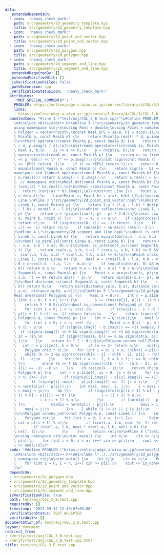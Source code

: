 ```yaml
---
data:
  _extendedDependsOn:
  - icon: ':heavy_check_mark:'
    path: src/geometry/2d_geometry_template.hpp
    title: src/geometry/2d_geometry_template.hpp
  - icon: ':heavy_check_mark:'
    path: src/geometry/2d_point_and_vector.hpp
    title: src/geometry/2d_point_and_vector.hpp
  - icon: ':heavy_check_mark:'
    path: src/geometry/2d_polygon.hpp
    title: src/geometry/2d_polygon.hpp
  - icon: ':heavy_check_mark:'
    path: src/geometry/2d_segment_and_line.hpp
    title: src/geometry/2d_segment_and_line.hpp
  _extendedRequiredBy: []
  _extendedVerifiedWith: []
  _isVerificationFailed: false
  _pathExtension: cpp
  _verificationStatusIcon: ':heavy_check_mark:'
  attributes:
    '*NOT_SPECIAL_COMMENTS*': ''
    PROBLEM: https://onlinejudge.u-aizu.ac.jp/courses/library/4/CGL/3/CGL_3_B
    links:
    - https://onlinejudge.u-aizu.ac.jp/courses/library/4/CGL/3/CGL_3_B
  bundledCode: "#line 1 \"test/aoj/CGL_3_B.test.cpp\"\n#define PROBLEM \"https://onlinejudge.u-aizu.ac.jp/courses/library/4/CGL/3/CGL_3_B\"\
    \n#include <bits/stdc++.h>\n#line 3 \"src/geometry/2d_geometry_template.hpp\"\n\
    using namespace std;\n\nusing Real = double;\nusing Point = complex<Real>;\nusing\
    \ Polygon = vector<Point>;\nconst Real EPS = 1e-8, PI = acos(-1);\n\nPoint operator*(const\
    \ Point& p, const Real& d) {\n    return Point(p.real() * d, p.imag() * d);\n\
    }\n\nPoint operator/(const Point& p, const Real& d) {\n    return Point(p.real()\
    \ / d, p.imag() / d);\n}\n\nistream& operator>>(istream& is, Point& p) {\n   \
    \ Real a, b;\n    is >> a >> b;\n    p = Point(a, b);\n    return is;\n}\n\nostream&\
    \ operator<<(ostream& os, const Point& p) {\n    return os << fixed << setprecision(20)\
    \ << p.real() << \" \" << p.imag();\n}\n\nint sign(const Real& r) {\n    if (r\
    \ <= -EPS) return -1;\n    if (r >= +EPS) return +1;\n    return 0;\n}\n\nbool\
    \ equals(const Real& a, const Real& b) {\n    return sign(a - b) == 0;\n}\n\n\
    namespace std {\nbool operator<(const Point& a, const Point& b) {\n    if (equals(a.real(),\
    \ b.real())) return a.imag() < b.imag();\n    return a.real() < b.real();\n}\n\
    }  // namespace std\n\nReal dot(const Point& a, const Point& b) {\n    return\
    \ (conj(a) * b).real();\n}\n\nReal cross(const Point& a, const Point& b) {\n \
    \   return (conj(a) * b).imag();\n}\n\nstruct Line {\n    Point a, b;\n    Line()\
    \ = default;\n    Line(Point a, Point b) : a(a), b(b) {}\n};\nusing Segment =\
    \ Line;\n#line 3 \"src/geometry/2d_point_and_vector.hpp\"\n\nPoint projection(const\
    \ Line& l, const Point& p) {\n    return l.a + (l.a - l.b) * dot(p - l.a, l.a\
    \ - l.b) / norm(l.a - l.b);\n}\n\nPoint reflection(const Line& l, const Point&\
    \ p) {\n    return p + (projection(l, p) - p) * 2.0;\n}\n\nint ccw(const Point&\
    \ a, Point b, Point c) {\n    b -= a, c -= a;\n    if (sign(cross(b, c)) == +1)\
    \ return +1;\n    if (sign(cross(b, c)) == -1) return -1;\n    if (sign(dot(b,\
    \ c)) == -1) return +2;\n    if (norm(b) < norm(c)) return -2;\n    return 0;\n\
    }\n#line 4 \"src/geometry/2d_segment_and_line.hpp\"\n\nbool is_orthogonal(const\
    \ Line& a, const Line& b) {\n    return equals(dot(a.b - a.a, b.b - b.a), 0);\n\
    }\n\nbool is_parallel(const Line& a, const Line& b) {\n    return equals(cross(a.b\
    \ - a.a, b.b - b.a), 0);\n}\n\nbool is_intersect_ss(const Segment& s, const Segment&\
    \ t) {\n    return ccw(s.a, s.b, t.a) * ccw(s.a, s.b, t.b) <= 0 &&\n         \
    \  ccw(t.a, t.b, s.a) * ccw(t.a, t.b, s.b) <= 0;\n}\n\nPoint cross_point_ll(const\
    \ Line& l, const Line& m) {\n    Real A = cross(l.b - l.a, m.b - m.a);\n    Real\
    \ B = cross(l.b - l.a, l.b - m.a);\n    if (equals(abs(A), 0) && equals(abs(B),\
    \ 0)) return m.a;\n    return m.a + (m.b - m.a) * B / A;\n}\n\nReal distance_sp(const\
    \ Segment& s, const Point& p) {\n    Point r = projection(s, p);\n    if (ccw(s.a,\
    \ s.b, r) == 0) return abs(r - p);\n    return min(abs(s.a - p), abs(s.b - p));\n\
    }\n\nReal distance_ss(const Segment& a, const Segment& b) {\n    if (is_intersect_ss(a,\
    \ b)) return 0;\n    return min({distance_sp(a, b.a), distance_sp(a, b.b), distance_sp(b,\
    \ a.a), distance_sp(b, a.b)});\n}\n#line 5 \"src/geometry/2d_polygon.hpp\"\n\n\
    Real area(const Polygon& p) {\n    Real S = 0;\n    int n = p.size();\n    for\
    \ (int i = 0; i < n; i++) {\n        S += cross(p[i], p[(i + 1) % n]);\n    }\n\
    \    return S * 0.5;\n}\n\nbool is_convex(const Polygon& p) {\n    int n = p.size();\n\
    \    for (int i = 0; i < n; i++) {\n        if (ccw(p[(i - 1 + n) % n], p[i],\
    \ p[(i + 1) % n]) == -1) return false;\n    }\n    return true;\n}\n\nint contains(const\
    \ Polygon& Q, const Point& p) {\n    int n = Q.size();\n    bool in = false;\n\
    \    for (int i = 0; i < n; i++) {\n        Point a = Q[i] - p, b = Q[(i + 1)\
    \ % n] - p;\n        if (sign(a.imag() - b.imag()) == +1) swap(a, b);\n      \
    \  if (sign(a.imag()) <= 0 && sign(b.imag()) == +1 && sign(cross(a, b)) == -1)\
    \ in = !in;\n        if (sign(cross(a, b)) == 0 && sign(dot(a, b)) <= 0) return\
    \ 1;\n    }\n    return in ? 2 : 0;\n}\n\nPolygon convex_hull(Polygon p) {\n \
    \   int n = p.size(), k = 0;\n    if (n <= 2) return p;\n    sort(p.begin(), p.end());\n\
    \    Polygon ch(2 * n);\n    for (int i = 0; i < n; ch[k++] = p[i++]) {\n    \
    \    while (k >= 2 && sign(cross(ch[k - 1] - ch[k - 2], p[i] - ch[k - 1])) ==\
    \ -1) --k;\n    }\n    for (int i = n - 2, t = k + 1; i >= 0; ch[k++] = p[i--])\
    \ {\n        while (k >= t && sign(cross(ch[k - 1] - ch[k - 2], p[i] - ch[k -\
    \ 1])) == -1) --k;\n    }\n    ch.resize(k - 1);\n    return ch;\n}\n\nReal convex_diameter(const\
    \ Polygon& p) {\n    int n = p.size(), is = 0, js = 0;\n    for (int i = 1; i\
    \ < n; i++) {\n        if (sign(p[i].imag() - p[is].imag()) == +1) is = i;\n \
    \       if (sign(p[i].imag() - p[js].imag()) == -1) js = i;\n    }\n    Real maxdis\
    \ = norm(p[is] - p[js]);\n    int maxi, maxj, i, j;\n    i = maxi = is;\n    j\
    \ = maxj = js;\n    do {\n        if (sign(cross(p[(i + 1) % n] - p[i], p[(j +\
    \ 1) % n] - p[j])) >= 0) {\n            j = (j + 1) % n;\n        } else {\n \
    \           i = (i + 1) % n;\n        }\n        if (norm(p[i] - p[j]) > maxdis)\
    \ {\n            maxdis = norm(p[i] - p[j]);\n            maxi = i;\n        \
    \    maxj = j;\n        }\n    } while (i != is || j != js);\n    return sqrt(maxdis);\n\
    }\n\nPolygon convex_cut(const Polygon& p, const Line& l) {\n    int n = p.size();\n\
    \    Polygon ret;\n    for (int i = 0; i < n; i++) {\n        Point now = p[i],\
    \ nxt = p[(i + 1) % n];\n        if (ccw(l.a, l.b, now) != -1) ret.push_back(now);\n\
    \        if (ccw(l.a, l.b, now) * ccw(l.a, l.b, nxt) < 0) {\n            ret.push_back(cross_point_ll(Line(now,\
    \ nxt), l));\n        }\n    }\n    return ret;\n}\n#line 4 \"test/aoj/CGL_3_B.test.cpp\"\
    \nusing namespace std;\n\nint main() {\n    int n;\n    cin >> n;\n    Polygon\
    \ p(n);\n    for (int i = 0; i < n; i++) cin >> p[i];\n    cout << is_convex(p)\
    \ << endl;\n}\n"
  code: "#define PROBLEM \"https://onlinejudge.u-aizu.ac.jp/courses/library/4/CGL/3/CGL_3_B\"\
    \n#include <bits/stdc++.h>\n#include \"../../src/geometry/2d_polygon.hpp\"\nusing\
    \ namespace std;\n\nint main() {\n    int n;\n    cin >> n;\n    Polygon p(n);\n\
    \    for (int i = 0; i < n; i++) cin >> p[i];\n    cout << is_convex(p) << endl;\n\
    }\n"
  dependsOn:
  - src/geometry/2d_polygon.hpp
  - src/geometry/2d_geometry_template.hpp
  - src/geometry/2d_point_and_vector.hpp
  - src/geometry/2d_segment_and_line.hpp
  isVerificationFile: true
  path: test/aoj/CGL_3_B.test.cpp
  requiredBy: []
  timestamp: '2022-09-12 12:19:07+09:00'
  verificationStatus: TEST_ACCEPTED
  verifiedWith: []
documentation_of: test/aoj/CGL_3_B.test.cpp
layout: document
redirect_from:
- /verify/test/aoj/CGL_3_B.test.cpp
- /verify/test/aoj/CGL_3_B.test.cpp.html
title: test/aoj/CGL_3_B.test.cpp
---
```

